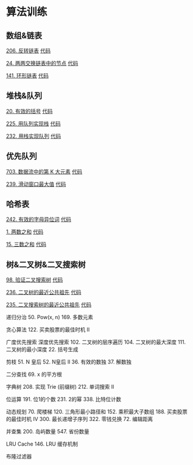 # 算法训练

## 数组&链表

[206. 反转链表](https://leetcode-cn.com/problems/reverse-linked-list/)
[代码](src/com/gujie1996/linkedlist/ReverseLinkedList.java)

[24. 两两交换链表中的节点](https://leetcode-cn.com/problems/swap-nodes-in-pairs/)
[代码](src/com/gujie1996/linkedlist/SwapNodesInPairs.java)

[141. 环形链表](https://leetcode-cn.com/problems/linked-list-cycle/)
[代码](src/com/gujie1996/linkedlist/LinkedListCycle.java)

## 堆栈&队列

[20. 有效的括号](https://leetcode-cn.com/problems/valid-parentheses/)
[代码](src/com/gujie1996/stack/ValidParentheses.java)

[225. 用队列实现栈](https://leetcode-cn.com/problems/implement-stack-using-queues/)
[代码](src/com/gujie1996/stack/ImplementStackUsingQueues.java)

[232. 用栈实现队列](https://leetcode-cn.com/problems/implement-queue-using-stacks/)
[代码](src/com/gujie1996/stack/ImplementQueueUsingStacks.java)

## 优先队列
[703. 数据流中的第 K 大元素](https://leetcode-cn.com/problems/kth-largest-element-in-a-stream/)
[代码](src/com/gujie1996/queue/KthLargestElementInAStream.java)

[239. 滑动窗口最大值](https://leetcode-cn.com/problems/sliding-window-maximum/)
[代码](src/com/gujie1996/queue/SlidingWindowMaximum.java)

## 哈希表
[242. 有效的字母异位词](https://leetcode-cn.com/problems/valid-anagram/)
[代码](src/com/gujie1996/hash/ValidAnagram.java)

[1. 两数之和](https://leetcode-cn.com/problems/two-sum/)
[代码](src/com/gujie1996/hash/TwoSum.java)

[15. 三数之和](https://leetcode-cn.com/problems/3sum/)
[代码](src/com/gujie1996/hash/ThreeSum.java)

## 树&二叉树&二叉搜索树
[98. 验证二叉搜索树](https://leetcode-cn.com/problems/validate-binary-search-tree/)
[代码](src/com/gujie1996/tree/ValidateBinarySearchTree.java)

[236. 二叉树的最近公共祖先](https://leetcode-cn.com/problems/lowest-common-ancestor-of-a-binary-tree/)
[代码](src/com/gujie1996/tree/LowestCommonAncestor.java)

[235. 二叉搜索树的最近公共祖先](https://leetcode-cn.com/problems/lowest-common-ancestor-of-a-binary-search-tree/)
[代码](src/com/gujie1996/tree/LowestCommonAncestorOfSearch.java)

递归分治
50. Pow(x, n)
169. 多数元素

贪心算法
122. 买卖股票的最佳时机 II

广度优先搜索
深度优先搜索
102. 二叉树的层序遍历
104. 二叉树的最大深度
111. 二叉树的最小深度
22. 括号生成

剪枝
51. N 皇后
52. N皇后 II
36. 有效的数独
37. 解数独

二分查找
69. x 的平方根

字典树
208. 实现 Trie (前缀树)
212. 单词搜索 II

位运算
191. 位1的个数
231. 2的幂
338. 比特位计数

动态规划
70. 爬楼梯
120. 三角形最小路径和
152. 乘积最大子数组
188. 买卖股票的最佳时机 IV
300. 最长递增子序列
322. 零钱兑换
72. 编辑距离

并查集
200. 岛屿数量
547. 省份数量

LRU Cache
146. LRU 缓存机制

布隆过滤器
